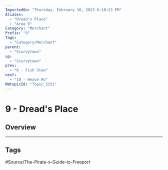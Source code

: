```yaml
---
ImportedOn: "Thursday, February 16, 2023 6:10:23 PM"
Aliases:
  - "Dread's Place"
  - "Area 9"
Category: "Merchant"
Prefix: "9"
Tags:
  - "Category/Merchant"
parent:
  - "Scurvytown"
up:
  - "Scurvytown"
prev:
  - "8 - Fish Stew"
next:
  - "10 - Heave Ho"
RWtopicId: "Topic_5151"
---
```

# 9 - Dread's Place
## Overview

---
## Tags
#Source/The-Pirate-s-Guide-to-Freeport

